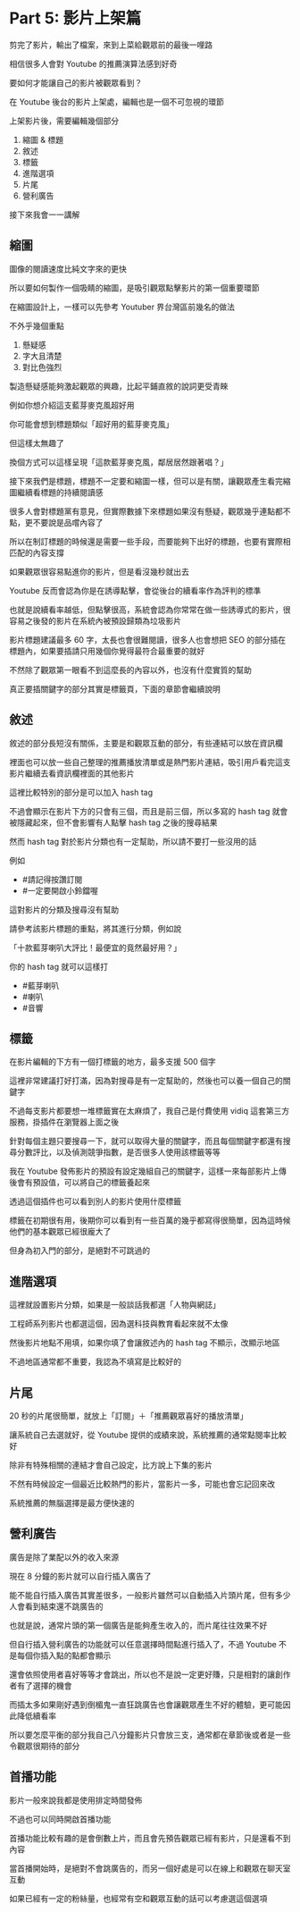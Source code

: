 # Part 5: 影片上架篇

剪完了影片，輸出了檔案，來到上菜給觀眾前的最後一哩路

相信很多人會對 Youtube 的推薦演算法感到好奇

要如何才能讓自己的影片被觀眾看到？

在 Youtube 後台的影片上架處，編輯也是一個不可忽視的環節

上架影片後，需要編輯幾個部分

1. 縮圖 & 標題
2. 敘述
3. 標籤
4. 進階選項
5. 片尾
6. 營利廣告

接下來我會一一講解

## 縮圖

圖像的閱讀速度比純文字來的更快

所以要如何製作一個吸睛的縮圖，是吸引觀眾點擊影片的第一個重要環節

在縮圖設計上，一樣可以先參考 Youtuber 界台灣區前幾名的做法

不外乎幾個重點

1. 懸疑感
2. 字大且清楚
3. 對比色強烈

製造懸疑感能夠激起觀眾的興趣，比起平鋪直敘的說詞更受青睞

例如你想介紹這支藍芽麥克風超好用

你可能會想到標題類似「超好用的藍芽麥克風」

但這樣太無趣了

換個方式可以這樣呈現「這款藍芽麥克風，鄰居居然跟著唱？」

接下來我們是標題，標題不一定要和縮圖一樣，但可以是有關，讓觀眾產生看完縮圖繼續看標題的持續閱讀感

很多人會對標題黨有意見，但實際數據下來標題如果沒有懸疑，觀眾幾乎連點都不點，更不要說是品嚐內容了

所以在制訂標題的時候還是需要一些手段，而要能夠下出好的標題，也要有實際相匹配的內容支撐

如果觀眾很容易點進你的影片，但是看沒幾秒就出去

Youtube 反而會認為你是在誘導點擊，會從後台的續看率作為評判的標準

也就是說續看率越低，但點擊很高，系統會認為你常常在做一些誘導式的影片，很容易之後發的影片在系統內被預設歸類為垃圾影片

影片標題建議最多 60 字，太長也會很難閱讀，很多人也會想把 SEO 的部分插在標題內，如果要插請只用幾個你覺得最符合最重要的就好

不然除了觀眾第一眼看不到這麼長的內容以外，也沒有什麼實質的幫助

真正要插關鍵字的部分其實是標籤頁，下面的章節會繼續說明

## 敘述

敘述的部分長短沒有關係，主要是和觀眾互動的部分，有些連結可以放在資訊欄

裡面也可以放一些自己整理的推薦播放清單或是熱門影片連結，吸引用戶看完這支影片繼續去看資訊欄裡面的其他影片

這裡比較特別的部分是可以加入 hash tag

不過會顯示在影片下方的只會有三個，而且是前三個，所以多寫的 hash tag 就會被隱藏起來，但不會影響有人點擊 hash tag 之後的搜尋結果

然而 hash tag 對於影片分類也有一定幫助，所以請不要打一些沒用的話

例如

- #請記得按讚訂閱
- #一定要開啟小鈴鐺喔

這對影片的分類及搜尋沒有幫助

請參考該影片標題的重點，將其進行分類，例如說

「十款藍芽喇叭大評比！最便宜的竟然最好用？」

你的 hash tag 就可以這樣打

- #藍芽喇叭
- #喇叭
- #音響

## 標籤

在影片編輯的下方有一個打標籤的地方，最多支援 500 個字

這裡非常建議打好打滿，因為對搜尋是有一定幫助的，然後也可以養一個自己的關鍵字

不過每支影片都要想一堆標籤實在太麻煩了，我自己是付費使用 vidiq 這套第三方服務，掛插件在瀏覽器上面之後

針對每個主題只要搜尋一下，就可以取得大量的關鍵字，而且每個關鍵字都還有搜尋分數評比，以及偵測競爭指數，是否很多人使用該標籤等等

我在 Youtube 發佈影片的預設有設定幾組自己的關鍵字，這樣一來每部影片上傳後會有預設值，可以將自己的標籤養起來

透過這個插件也可以看到別人的影片使用什麼標籤

標籤在初期很有用，後期你可以看到有一些百萬的幾乎都寫得很簡單，因為這時候他們的基本觀眾已經很龐大了

但身為初入門的部分，是絕對不可跳過的

## 進階選項

這裡就設置影片分類，如果是一般談話我都選「人物與網誌」

工程師系列影片也都選這個，因為選科技與教育看起來就不太像

然後影片地點不用填，如果你填了會讓敘述內的 hash tag 不顯示，改顯示地區

不過地區通常都不重要，我認為不填寫是比較好的

## 片尾

20 秒的片尾很簡單，就放上「訂閱」＋「推薦觀眾喜好的播放清單」

讓系統自己去選就好，從 Youtube 提供的成績來說，系統推薦的通常點閱率比較好

除非有特殊相關的連結才會自己設定，比方說上下集的影片

不然有時候設定一個最近比較熱門的影片，當影片一多，可能也會忘記回來改

系統推薦的無腦選擇是最方便快速的

## 營利廣告

廣告是除了業配以外的收入來源

現在 8 分鐘的影片就可以自行插入廣告了

能不能自行插入廣告其實差很多，一般影片雖然可以自動插入片頭片尾，但有多少人會看到結束還不跳廣告的

也就是說，通常片頭的第一個廣告是能夠產生收入的，而片尾往往效果不好

但自行插入營利廣告的功能就可以任意選擇時間點進行插入了，不過 Youtube 不是每個你插入點的點都會顯示

還會依照使用者喜好等等才會跳出，所以也不是說一定更好賺，只是相對的讓創作者有了選擇的機會

而插太多如果剛好遇到倒楣鬼一直狂跳廣告也會讓觀眾產生不好的體驗，更可能因此降低續看率

所以要怎麼平衡的部分我自己八分鐘影片只會放三支，通常都在章節後或者是一些令觀眾很期待的部分

## 首播功能

影片一般來說我都是使用排定時間發佈

不過也可以同時開啟首播功能

首播功能比較有趣的是會倒數上片，而且會先預告觀眾已經有影片，只是還看不到內容

當首播開始時，是絕對不會跳廣告的，而另一個好處是可以在線上和觀眾在聊天室互動

如果已經有一定的粉絲量，也經常有空和觀眾互動的話可以考慮選這個選項
